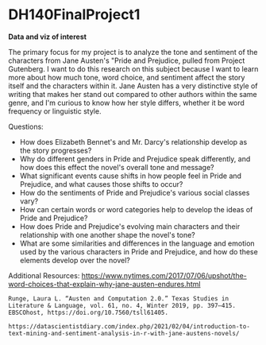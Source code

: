 # DH140FinalProject1

<div class="alert alert-info">

**Data and viz of interest**
    
   The primary focus for my project is to analyze the tone and sentiment of the characters from Jane Austen's "Pride and Prejudice, pulled from Project Gutenberg. I want to do this research on this subject because I want to learn more about how much tone, word choice, and sentiment affect the story itself and the characters within it. Jane Austen has a very distinctive style of writing that makes her stand out compared to other authors within the same genre, and I'm curious to know how her style differs, whether it be word frequency or linguistic style.
    
Questions:
    
- How does Elizabeth Bennet's and Mr. Darcy's relationship develop as the story progresses? 
- Why do different genders in Pride and Prejudice speak differently, and how does this effect the novel's overall tone and message? 
- What significant events cause shifts in how people feel in Pride and Prejudice, and what causes those shifts to occur? 
- How do the sentiments of Pride and Prejudice's various social classes vary? 
- How can certain words or word categories help to develop the ideas of Pride and Prejudice? 
- How does Pride and Prejudice's evolving main characters and their relationship with one another shape the novel's tone? 
- What are some similarities and differences in the language and emotion used by the various characters in Pride and Prejudice, and how do these elements develop over the novel?
    

Additional Resources:
    https://www.nytimes.com/2017/07/06/upshot/the-word-choices-that-explain-why-jane-austen-endures.html

    Runge, Laura L. “Austen and Computation 2.0.” Texas Studies in Literature & Language, vol. 61, no. 4, Winter 2019, pp. 397–415. EBSCOhost, https://doi.org/10.7560/tsll61405.

    https://datascientistdiary.com/index.php/2021/02/04/introduction-to-text-mining-and-sentiment-analysis-in-r-with-jane-austens-novels/


</div>
